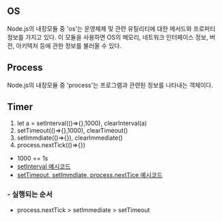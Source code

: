 ## OS

Node.js의 내장모듈 중 'os'는 운영체제 및 관련 유틸리티에 대한 메서드와 프로퍼티 정보를 가지고 있다.
이 모듈을 사용하면 OS의 메모리, 네트워크 인터페이스 정보, 버전, 아키텍처 등에 관한 정보를 불러올 수 있다.

## Process

Node.js의 내장모듈 중 'process'는 프로그램과 관련된 정보를 나타내는 객체이다.

## Timer

1. let a = setInterval(()=>{},1000), clearInterval(a)
2. setTimeout(()=>{},1000), clearTimeout()
3. setImmdiate(()=>{}), clearImmediate()
4. process.nextTick(()=>{})

- 1000 == 1s
- [setInterval 예시코드](https://github.com/hyeah0/Node.js/blob/main/01_Modules/code/c_006_timer/app.js)
- [setTimeout, setImmdiate, process.nextTice 예시코드](https://github.com/hyeah0/Node.js/blob/main/01_Modules/code/c_006_timer/app2.js)

### - 실행되는 순서

- process.nextTick > setImmediate > setTimeout
